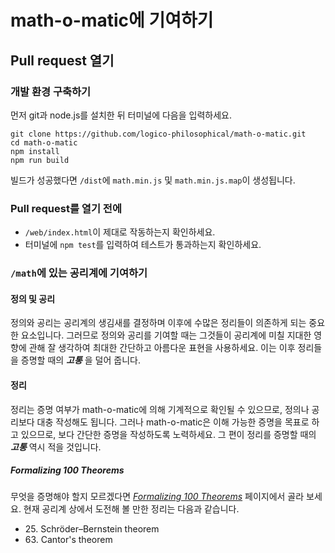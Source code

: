 # math-o-matic에 기여하기

## Pull request 열기

### 개발 환경 구축하기

먼저 git과 node.js를 설치한 뒤 터미널에 다음을 입력하세요.

```shell
git clone https://github.com/logico-philosophical/math-o-matic.git
cd math-o-matic
npm install
npm run build
```

빌드가 성공했다면 `/dist`에 `math.min.js` 및 `math.min.js.map`이 생성됩니다.

### Pull request를 열기 전에

* `/web/index.html`이 제대로 작동하는지 확인하세요.
* 터미널에 `npm test`를 입력하여 테스트가 통과하는지 확인하세요.

### `/math`에 있는 공리계에 기여하기

#### 정의 및 공리

정의와 공리는 공리계의 생김새를 결정하며 이후에 수많은 정리들이 의존하게 되는 중요한 요소입니다. 그러므로 정의와 공리를 기여할 때는 그것들이 공리계에 미칠 지대한 영향에 관해 잘 생각하여 최대한 간단하고 아름다운 표현을 사용하세요. 이는 이후 정리들을 증명할 때의 ***고통*** 을 덜어 줍니다.

#### 정리

정리는 증명 여부가 math-o-matic에 의해 기계적으로 확인될 수 있으므로, 정의나 공리보다 대충 작성해도 됩니다. 그러나 math-o-matic은 이해 가능한 증명을 목표로 하고 있으므로, 보다 간단한 증명을 작성하도록 노력하세요. 그 편이 정리를 증명할 때의 ***고통*** 역시 적을 것입니다.

##### *Formalizing 100 Theorems*

무엇을 증명해야 할지 모르겠다면 [*Formalizing 100 Theorems*](https://www.cs.ru.nl/~freek/100/) 페이지에서 골라 보세요. 현재 공리계 상에서 도전해 볼 만한 정리는 다음과 같습니다.

* 25\. Schröder–Bernstein theorem
* 63\. Cantor's theorem
